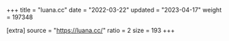 +++
title = "luana.cc"
date = "2022-03-22"
updated = "2023-04-17"
weight = 197348

[extra]
source = "https://luana.cc/"
ratio = 2
size = 193
+++
